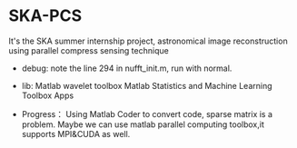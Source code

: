 # SKA-PCS
It's the SKA summer internship project, astronomical image reconstruction using parallel compress sensing technique

* debug:
note the line 294 in nufft_init.m, run with normal.

* lib:
Matlab wavelet toolbox
Matlab Statistics and Machine Learning Toolbox Apps

* Progress：
Using Matlab Coder to convert code, sparse matrix is a problem.
Maybe we can use matlab parallel computing toolbox,it supports MPI&CUDA as well.